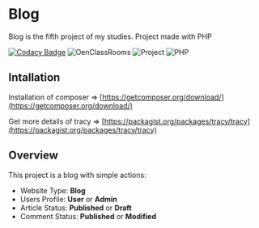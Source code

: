 # Blog
Blog is the fifth project of my studies.
Project made with PHP

[![Codacy Badge](https://api.codacy.com/project/badge/Grade/cee0aae2dc60411585ccc18279ff2374)](https://www.codacy.com/app/MaxiKata/Blog?utm_source=github.com&amp;utm_medium=referral&amp;utm_content=MaxiKata/Blog&amp;utm_campaign=Badge_Grade)
![OenClassRooms](https://img.shields.io/badge/OpenClassRooms-DA_PHP/SF-blue.svg)
![Project](https://img.shields.io/badge/Project-5-blue.svg)
![PHP](https://img.shields.io/badge/PHP-7.2-blue.svg)

## Intallation

Installation of composer => [https://getcomposer.org/download/](https://getcomposer.org/download/)

Get more details of tracy => [https://packagist.org/packages/tracy/tracy](https://packagist.org/packages/tracy/tracy)

## Overview
This project is a blog with simple actions:
-   Website Type: **Blog**
-   Users Profile: **User** or **Admin**
-   Article Status: **Published** or **Draft**
-   Comment Status: **Published** or **Modified**